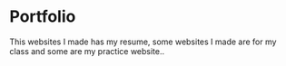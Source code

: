 # Portfolio
This websites I made has my resume, some websites I made are for my class and some are my practice website..
